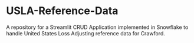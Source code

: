 # USLA-Reference-Data
A repository for a Streamlit CRUD Application implemented in Snowflake to handle United States Loss Adjusting reference data for Crawford.
